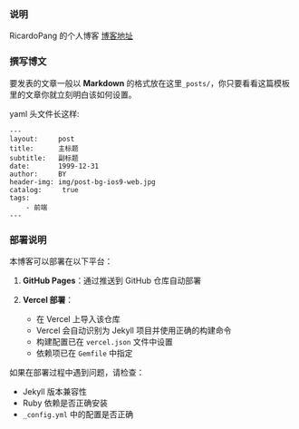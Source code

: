 ### 说明

RicardoPang 的个人博客 [博客地址](https://blackwhiteandgray.github.io)

### 撰写博文

要发表的文章一般以 **Markdown** 的格式放在这里`_posts/`，你只要看看这篇模板里的文章你就立刻明白该如何设置。

yaml 头文件长这样:

```
---
layout:     post
title:      主标题
subtitle:   副标题
date:       1999-12-31
author:     BY
header-img: img/post-bg-ios9-web.jpg
catalog: 	 true
tags:
    - 前端
---

```

### 部署说明

本博客可以部署在以下平台：

1. **GitHub Pages**：通过推送到 GitHub 仓库自动部署

2. **Vercel 部署**：
   - 在 Vercel 上导入该仓库
   - Vercel 会自动识别为 Jekyll 项目并使用正确的构建命令
   - 构建配置已在 `vercel.json` 文件中设置
   - 依赖项已在 `Gemfile` 中指定

如果在部署过程中遇到问题，请检查：

- Jekyll 版本兼容性
- Ruby 依赖是否正确安装
- `_config.yml` 中的配置是否正确
